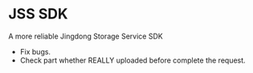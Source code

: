 JSS SDK
=======

A more reliable Jingdong Storage Service SDK

* Fix bugs.
* Check part whether REALLY uploaded before complete the request.
